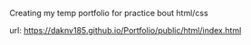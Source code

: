 Creating my temp portfolio for practice bout html/css

url:
<a>https://daknv185.github.io/Portfolio/public/html/index.html<a>
